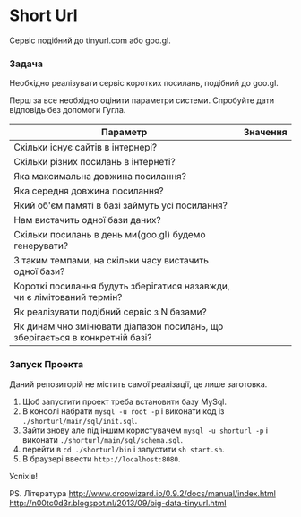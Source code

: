 # Short Url

Сервіс подібний до tinyurl.com або goo.gl.

### Задача

Необхідно реалізувати сервіс коротких посилань, подібний до goo.gl.

Перш за все необхідно оцінити параметри системи.
Спробуйте дати відповідь без допомоги Гугла.

| Параметр | Значення |
| -------- | -------- |
| Скільки існує сайтів в інтернері?    |  |
| Скільки різних посилань в інтернеті? |  |
| Яка максимальна довжина посилання?   |  |
| Яка середня довжина посилання?       |  |
| Який об'єм памяті в базі займуть усі посилання? |  |
| Нам вистачить одної бази даних?      |  |
| Скільки посилань в день ми(goo.gl) будемо генерувати? |  |
| З таким темпами, на скільки часу вистачить одної бази? |  |
| Короткі посилання будуть зберігатися назавжди, чи є лімітований термін? |  |
| Як реалізувати подібний сервіс з N базами? |  |
| Як динамічно змінювати діапазон посилань, що зберігається в конкретній базі? |  |

### Запуск Проекта

Даний репозиторій не містить самої реалізації, це лише заготовка.

1. Щоб запустити проект треба встановити базу MySql.
2. В консолі набрати `mysql -u root -p` і виконати код із `./shorturl/main/sql/init.sql`.
3. Зайти знову але під іншим користувачем `mysql -u shorturl -p` і виконати `./shorturl/main/sql/schema.sql`.
4. перейти в `cd ./shorturl/bin` і запустити `sh start.sh`.
5. В браузері ввести `http://localhost:8080`.

Успіхів!

PS. Література http://www.dropwizard.io/0.9.2/docs/manual/index.html
http://n00tc0d3r.blogspot.nl/2013/09/big-data-tinyurl.html
